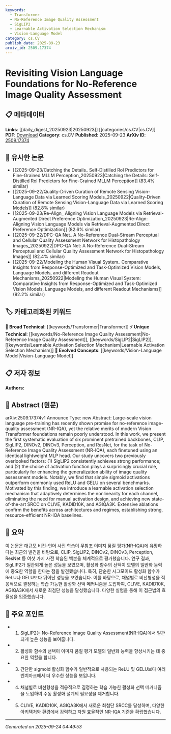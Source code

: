 ```yaml
---
keywords:
  - Transformer
  - No-Reference Image Quality Assessment
  - SigLIP2
  - Learnable Activation Selection Mechanism
  - Vision-Language Model
category: cs.CV
publish_date: 2025-09-23
arxiv_id: 2509.17374
---
```


<!-- KEYWORD_LINKING_METADATA:
{
  "processed_timestamp": "2025-09-24T04:49:53.331838",
  "vocabulary_version": "1.0",
  "selected_keywords": [
    "Transformer",
    "No-Reference Image Quality Assessment",
    "SigLIP2",
    "Learnable Activation Selection Mechanism",
    "Vision-Language Model"
  ],
  "rejected_keywords": [],
  "similarity_scores": {
    "Transformer": 0.85,
    "No-Reference Image Quality Assessment": 0.8,
    "SigLIP2": 0.78,
    "Learnable Activation Selection Mechanism": 0.77,
    "Vision-Language Model": 0.79
  },
  "extraction_method": "AI_prompt_based",
  "budget_applied": true,
  "candidates_json": {
    "candidates": [
      {
        "surface": "Vision Transformer",
        "canonical": "Transformer",
        "aliases": [
          "Vision Transformer",
          "ViT"
        ],
        "category": "broad_technical",
        "rationale": "Transformers are foundational models in both vision and language tasks, enabling strong cross-domain linking.",
        "novelty_score": 0.45,
        "connectivity_score": 0.88,
        "specificity_score": 0.6,
        "link_intent_score": 0.85
      },
      {
        "surface": "No-Reference Image Quality Assessment",
        "canonical": "No-Reference Image Quality Assessment",
        "aliases": [
          "NR-IQA"
        ],
        "category": "unique_technical",
        "rationale": "This is a specialized task within computer vision, providing a unique link to image quality evaluation studies.",
        "novelty_score": 0.75,
        "connectivity_score": 0.65,
        "specificity_score": 0.9,
        "link_intent_score": 0.8
      },
      {
        "surface": "SigLIP2",
        "canonical": "SigLIP2",
        "aliases": [],
        "category": "unique_technical",
        "rationale": "SigLIP2 is highlighted for its strong performance, making it a key model for linking in NR-IQA research.",
        "novelty_score": 0.7,
        "connectivity_score": 0.6,
        "specificity_score": 0.85,
        "link_intent_score": 0.78
      },
      {
        "surface": "Learnable Activation Selection Mechanism",
        "canonical": "Learnable Activation Selection Mechanism",
        "aliases": [],
        "category": "unique_technical",
        "rationale": "This mechanism introduces innovation in activation function selection, relevant for adaptive model design.",
        "novelty_score": 0.8,
        "connectivity_score": 0.55,
        "specificity_score": 0.88,
        "link_intent_score": 0.77
      },
      {
        "surface": "Vision-Language",
        "canonical": "Vision-Language Model",
        "aliases": [
          "Vision-Language"
        ],
        "category": "evolved_concepts",
        "rationale": "Vision-Language models are an emerging area linking vision and NLP, crucial for multimodal research.",
        "novelty_score": 0.5,
        "connectivity_score": 0.82,
        "specificity_score": 0.7,
        "link_intent_score": 0.79
      }
    ],
    "ban_list_suggestions": [
      "activation function",
      "performance"
    ]
  },
  "decisions": [
    {
      "candidate_surface": "Vision Transformer",
      "resolved_canonical": "Transformer",
      "decision": "linked",
      "scores": {
        "novelty": 0.45,
        "connectivity": 0.88,
        "specificity": 0.6,
        "link_intent": 0.85
      }
    },
    {
      "candidate_surface": "No-Reference Image Quality Assessment",
      "resolved_canonical": "No-Reference Image Quality Assessment",
      "decision": "linked",
      "scores": {
        "novelty": 0.75,
        "connectivity": 0.65,
        "specificity": 0.9,
        "link_intent": 0.8
      }
    },
    {
      "candidate_surface": "SigLIP2",
      "resolved_canonical": "SigLIP2",
      "decision": "linked",
      "scores": {
        "novelty": 0.7,
        "connectivity": 0.6,
        "specificity": 0.85,
        "link_intent": 0.78
      }
    },
    {
      "candidate_surface": "Learnable Activation Selection Mechanism",
      "resolved_canonical": "Learnable Activation Selection Mechanism",
      "decision": "linked",
      "scores": {
        "novelty": 0.8,
        "connectivity": 0.55,
        "specificity": 0.88,
        "link_intent": 0.77
      }
    },
    {
      "candidate_surface": "Vision-Language",
      "resolved_canonical": "Vision-Language Model",
      "decision": "linked",
      "scores": {
        "novelty": 0.5,
        "connectivity": 0.82,
        "specificity": 0.7,
        "link_intent": 0.79
      }
    }
  ]
}
-->

# Revisiting Vision Language Foundations for No-Reference Image Quality Assessment

## 📋 메타데이터

**Links**: [[daily_digest_20250923|20250923]] [[categories/cs.CV|cs.CV]]
**PDF**: [Download](https://arxiv.org/pdf/2509.17374.pdf)
**Category**: cs.CV
**Published**: 2025-09-23
**ArXiv ID**: [2509.17374](https://arxiv.org/abs/2509.17374)

## 🔗 유사한 논문
- [[2025-09-23/Catching the Details_ Self-Distilled RoI Predictors for Fine-Grained MLLM Perception_20250923|Catching the Details: Self-Distilled RoI Predictors for Fine-Grained MLLM Perception]] (83.4% similar)
- [[2025-09-22/Quality-Driven Curation of Remote Sensing Vision-Language Data via Learned Scoring Models_20250922|Quality-Driven Curation of Remote Sensing Vision-Language Data via Learned Scoring Models]] (82.8% similar)
- [[2025-09-23/Re-Align_ Aligning Vision Language Models via Retrieval-Augmented Direct Preference Optimization_20250923|Re-Align: Aligning Vision Language Models via Retrieval-Augmented Direct Preference Optimization]] (82.6% similar)
- [[2025-09-22/DPC-QA Net_ A No-Reference Dual-Stream Perceptual and Cellular Quality Assessment Network for Histopathology Images_20250922|DPC-QA Net: A No-Reference Dual-Stream Perceptual and Cellular Quality Assessment Network for Histopathology Images]] (82.4% similar)
- [[2025-09-22/Modeling the Human Visual System_ Comparative Insights from Response-Optimized and Task-Optimized Vision Models, Language Models, and different Readout Mechanisms_20250922|Modeling the Human Visual System: Comparative Insights from Response-Optimized and Task-Optimized Vision Models, Language Models, and different Readout Mechanisms]] (82.2% similar)

## 🏷️ 카테고리화된 키워드
**🧠 Broad Technical**: [[keywords/Transformer|Transformer]]
**⚡ Unique Technical**: [[keywords/No-Reference Image Quality Assessment|No-Reference Image Quality Assessment]], [[keywords/SigLIP2|SigLIP2]], [[keywords/Learnable Activation Selection Mechanism|Learnable Activation Selection Mechanism]]
**🚀 Evolved Concepts**: [[keywords/Vision-Language Model|Vision-Language Model]]

## 📋 저자 정보

**Authors:** 

## 📄 Abstract (원문)

arXiv:2509.17374v1 Announce Type: new 
Abstract: Large-scale vision language pre-training has recently shown promise for no-reference image-quality assessment (NR-IQA), yet the relative merits of modern Vision Transformer foundations remain poorly understood. In this work, we present the first systematic evaluation of six prominent pretrained backbones, CLIP, SigLIP2, DINOv2, DINOv3, Perception, and ResNet, for the task of No-Reference Image Quality Assessment (NR-IQA), each finetuned using an identical lightweight MLP head. Our study uncovers two previously overlooked factors: (1) SigLIP2 consistently achieves strong performance; and (2) the choice of activation function plays a surprisingly crucial role, particularly for enhancing the generalization ability of image quality assessment models. Notably, we find that simple sigmoid activations outperform commonly used ReLU and GELU on several benchmarks. Motivated by this finding, we introduce a learnable activation selection mechanism that adaptively determines the nonlinearity for each channel, eliminating the need for manual activation design, and achieving new state-of-the-art SRCC on CLIVE, KADID10K, and AGIQA3K. Extensive ablations confirm the benefits across architectures and regimes, establishing strong, resource-efficient NR-IQA baselines.

## 📝 요약

이 논문은 대규모 비전-언어 사전 학습이 무참조 이미지 품질 평가(NR-IQA)에 유망하다는 최근의 발견을 바탕으로, CLIP, SigLIP2, DINOv2, DINOv3, Perception, ResNet 등 여섯 가지 사전 학습된 백본을 체계적으로 평가했습니다. 연구 결과, SigLIP2가 일관되게 높은 성능을 보였으며, 활성화 함수의 선택이 모델의 일반화 능력에 중요한 역할을 한다는 점을 발견했습니다. 특히, 단순한 시그모이드 활성화 함수가 ReLU나 GELU보다 뛰어난 성능을 보였습니다. 이를 바탕으로, 채널별로 비선형성을 적응적으로 결정하는 학습 가능한 활성화 선택 메커니즘을 도입하여, CLIVE, KADID10K, AGIQA3K에서 새로운 최첨단 성능을 달성했습니다. 다양한 실험을 통해 이 접근법의 효율성을 입증했습니다.

## 🎯 주요 포인트

- 1. SigLIP2는 No-Reference Image Quality Assessment(NR-IQA)에서 일관되게 높은 성능을 보여줍니다.
- 2. 활성화 함수의 선택이 이미지 품질 평가 모델의 일반화 능력을 향상시키는 데 중요한 역할을 합니다.
- 3. 간단한 sigmoid 활성화 함수가 일반적으로 사용되는 ReLU 및 GELU보다 여러 벤치마크에서 더 우수한 성능을 보입니다.
- 4. 채널별로 비선형성을 적응적으로 결정하는 학습 가능한 활성화 선택 메커니즘을 도입하여 수동 활성화 설계의 필요성을 제거합니다.
- 5. CLIVE, KADID10K, AGIQA3K에서 새로운 최첨단 SRCC를 달성하며, 다양한 아키텍처와 환경에서 강력하고 자원 효율적인 NR-IQA 기준을 확립했습니다.


---

*Generated on 2025-09-24 04:49:53*
